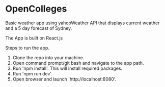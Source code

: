 # OpenColleges

Basic weather app  using yahooWeather API that displays current weather and a 5 day forecast of Sydney.

The App is built on React.js

Steps to run the app.
1. Clone the repo into your machine.
2. Open command prompt/git bash and navigate to the app path.
3. Run 'npm install'. This will install required packages.
4. Run 'npm run dev'.
5. Open browser and launch 'http://localhost:8080'.